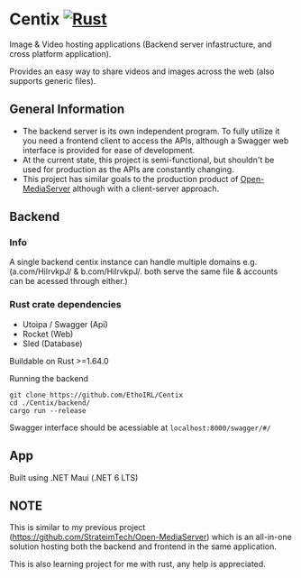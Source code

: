 # Centix [![Rust](https://github.com/EthoIRL/Centix/actions/workflows/rust.yml/badge.svg)](https://github.com/EthoIRL/Centix/actions/workflows/rust.yml)
Image & Video hosting applications (Backend server infastructure, and cross platform application).

Provides an easy way to share videos and images across the web (also supports generic files).

## General Information
* The backend server is its own independent program. To fully utilize it you need a frontend client to access the APIs, although a Swagger web interface is provided for ease of development.
* At the current state, this project is semi-functional, but shouldn't be used for production as the APIs are constantly changing. 
* This project has similar goals to the production product of [Open-MediaServer](https://github.com/StrateimTech/Open-MediaServer) although with a client-server approach.

## Backend
### Info
A single backend centix instance can handle multiple domains e.g. (a.com/HilrvkpJ/ & b.com/HilrvkpJ/. both serve the same file & accounts can be acessed through either.)

### Rust crate dependencies
* Utoipa / Swagger (Api)
* Rocket (Web)
* Sled (Database)

Buildable on Rust >=1.64.0

Running the backend
```
git clone https://github.com/EthoIRL/Centix
cd ./Centix/backend/
cargo run --release
```
Swagger interface should be acessiable at ``localhost:8000/swagger/#/``

## App
Built using .NET Maui (.NET 6 LTS)

## NOTE
This is similar to my previous project (https://github.com/StrateimTech/Open-MediaServer) which is an all-in-one solution hosting both the backend and frontend in the same application.

This is also learning project for me with rust, any help is appreciated.